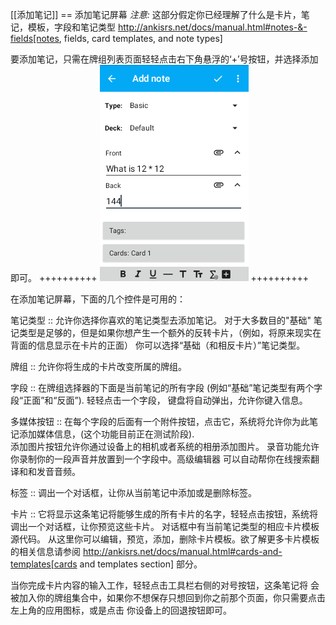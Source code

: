 [[添加笔记]]
== 添加笔记屏幕
*_注意:_* 这部分假定你已经理解了什么是卡片，笔记，模板，字段和笔记类型 http://ankisrs.net/docs/manual.html#notes-&-fields[notes, fields, card templates, and note types] 

要添加笔记，只需在牌组列表页面轻轻点击右下角悬浮的‘+’号按钮，并选择添加即可。
++++++++++
<img src="img/5-adding.png">
++++++++++

在添加笔记屏幕，下面的几个控件是可用的：

笔记类型 :: 允许你选择你喜欢的笔记类型去添加笔记。 
对于大多数目的"基础" 笔记类型是足够的，但是如果你想产生一个额外的反转卡片，（例如，将原来现实在背面的信息显示在卡片的正面） 
你可以选择“基础（和相反卡片）”笔记类型。

牌组 :: 允许你将生成的卡片改变所属的牌组。

字段 :: 在牌组选择器的下面是当前笔记的所有字段 (例如“基础”笔记类型有两个字段“正面”和“反面”). 轻轻点击一个字段，
键盘将自动弹出，允许你键入信息。

多媒体按钮 :: 在每个字段的后面有一个附件按钮，点击它，系统将允许你为此笔记添加媒体信息，(这个功能目前正在测试阶段).  
添加图片按钮允许你通过设备上的相机或者系统的相册添加图片。
录音功能允许你录制你的一段声音并放置到一个字段中。高级编辑器
可以自动帮你在线搜索翻译和和发音音频。

标签 :: 调出一个对话框，让你从当前笔记中添加或是删除标签。

卡片 :: 它将显示这条笔记将能够生成的所有卡片的名字，轻轻点击按钮，系统将调出一个对话框，让你预览这些卡片。
对话框中有当前笔记类型的相应卡片模板源代码。 从这里你可以编辑，预览，添加，删除卡片模板。欲了解更多卡片模板的相关信息请参阅 http://ankisrs.net/docs/manual.html#cards-and-templates[cards and templates section] 部分。


当你完成卡片内容的输入工作，轻轻点击工具栏右侧的对号按钮，这条笔记将
会被加入你的牌组集合中，如果你不想保存只想回到你之前那个页面，你只需要点击左上角的应用图标，或是点击
你设备上的回退按钮即可。
